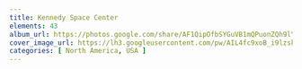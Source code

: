 ```yaml
---
title: Kennedy Space Center
elements: 43
album_url: https://photos.google.com/share/AF1QipOfbSYGuVB1mQPuonZQh9lYLWHlhyvrtlpAUf1PTCvn90LHl8mGETOaPF3abO4Vtw?key=WExzUlRmZ0FFYllfVHlPS2trTmV5RVozdktSMFhn
cover_image_url: https://lh3.googleusercontent.com/pw/AIL4fc9xoB_i9lzskTk_h7CJH3EpeEDSFQODhi4TM2oiZIOVTV-pOEL3Uqjx60Y8JVoH4mstGnrxiIKXTeoJgoA4M9EoyJimQibRzJjHyghL3SwoYIJEoT4lRT3lgL-UQhsLhkU0mmSeYnMJmQNUQW8eupRJiIR5-xEP8f5W2Ve9ttAqHXsBKDvIXszA1V7MD9kVknrjElIoTVo7pMYfmJsm9aFr6kVEURfRCZN6VqCLxMCqILRZtklbOFq673wg6rWOeLnUZ7Dp6A7UW8tsHf7i7xa3sWJKU9itgOK1Nuykovebn71gq1M1PMWN5hNL4OOxOJZDuW47HsryZq4-5nqOjnFu8qsybXl90WG3FhTMASbv53sYMlfHtFgFhQRNT_zUThLK-sIAUCYN-GPCaFPp-1YwaS--j8P209r2wWt1haVGRuPgO5hJ3OThD2uZEFD9v2MoPUwK4CP5eFSFrDdEjKtRp33FjVzSUU1eSRiUWNQci9h_Jcoajy7vPk4yAHqQEHFAcIPpE_BhB71Onp0EqSWB9x-16yOKlGH0byjGr06jB8iJMP1Irv2juFwuc4mDtKlAVxzpqGESvdts2YWC16aGFg-MY4orZD_FGWu-AX4t02eh0CamRGoKwYYAtYiMgrCJOMZ9YFTQ2dVBSoWU6DCXGg2vDnhSTWopr258GipzHSOBZJlDZnVvtypEWGgkMTm6GNFskn_m90PFK6Z5G1ABcydccs1KJLtEpJufLz1Eg-EViKFQU0ZdCvjcgrkzoGGKH0FeWhbmPf_uoEHEwuqiQyRy1LZK6jhrtjXp73suQO67wHtzlNSSfeSUHk8D8ZwytFht4viHjA98eJXW1-4DshnMgeXU3NAe0vy80lqdnbo23HwJDYC2FdvGLIy5LsvlJq-WBZ9B0lv-_757yNHEU0V0aYmbAB1KoWIFf476eGTh3_oNAD4GEtfhbidCK-VaPrDVAv423NWFpqilbvNEjlQEHdaKPjVw3OW6wXwBduiS1HsiZ3pQX3gQRDihTQHL=s239-p-k-no?authuser=0
categories: [ North America, USA ]
---
```

